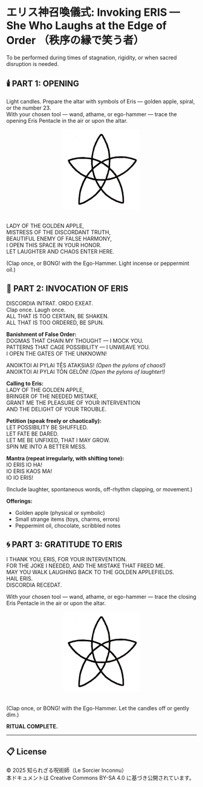 # エリス神召喚儀式: Invoking ERIS — She Who Laughs at the Edge of Order （秩序の縁で笑う者）

To be performed during times of stagnation, rigidity, or when sacred disruption is needed.

## 🕯️ PART 1: OPENING
Light candles. Prepare the altar with symbols of Eris — golden apple, spiral, or the number 23.<br>
With your chosen tool — wand, athame, or ego-hammer — trace the opening Eris Pentacle in the air or upon the altar.

<div align="center">
<img src="eris_pentacle.jpg" width="200">
</div>
<br>

LADY OF THE GOLDEN APPLE,  
MISTRESS OF THE DISCORDANT TRUTH,  
BEAUTIFUL ENEMY OF FALSE HARMONY,  
I OPEN THIS SPACE IN YOUR HONOR.  
LET LAUGHTER AND CHAOS ENTER HERE.

(Clap once, or BONG! with the Ego-Hammer. Light incense or peppermint oil.)

## 🍎 PART 2: INVOCATION OF ERIS
DISCORDIA INTRAT. ORDO EXEAT.  
Clap once. Laugh once.  
ALL THAT IS TOO CERTAIN, BE SHAKEN.  
ALL THAT IS TOO ORDERED, BE SPUN.

**Banishment of False Order:**  
DOGMAS THAT CHAIN MY THOUGHT — I MOCK YOU.  
PATTERNS THAT CAGE POSSIBILITY — I UNWEAVE YOU.  
I OPEN THE GATES OF THE UNKNOWN!

ANOIKTOI AI PYLAI TÊS ATAKSIAS! *(Open the pylons of chaos!)*  
ANOIKTOI AI PYLAI TÔN GELÔN! *(Open the pylons of laughter!)*

**Calling to Eris:**  
LADY OF THE GOLDEN APPLE,  
BRINGER OF THE NEEDED MISTAKE,  
GRANT ME THE PLEASURE OF YOUR INTERVENTION  
AND THE DELIGHT OF YOUR TROUBLE.

**Petition (speak freely or chaotically):**  
LET POSSIBILITY BE SHUFFLED.  
LET FATE BE DARED.  
LET ME BE UNFIXED, THAT I MAY GROW.  
SPIN ME INTO A BETTER MESS.

**Mantra (repeat irregularly, with shifting tone):**  
IO ERIS IO HA!  
IO ERIS KAOS MA!  
IO IO ERIS!

(Include laughter, spontaneous words, off-rhythm clapping, or movement.)

**Offerings:**  
- Golden apple (physical or symbolic)  
- Small strange items (toys, charms, errors)  
- Peppermint oil, chocolate, scribbled notes  

## 🌀 PART 3: GRATITUDE TO ERIS
I THANK YOU, ERIS, FOR YOUR INTERVENTION.  
FOR THE JOKE I NEEDED, AND THE MISTAKE THAT FREED ME.  
MAY YOU WALK LAUGHING BACK TO THE GOLDEN APPLEFIELDS.  
HAIL ERIS.  
DISCORDIA RECEDAT.

With your chosen tool — wand, athame, or ego-hammer — trace the closing Eris Pentacle in the air or upon the altar.

<div align="center">
<img src="eris_pentacle.jpg" width="200">
</div>
<br>

(Clap once, or BONG! with the Ego-Hammer. Let the candles off or gently dim.)

**RITUAL COMPLETE.**

---

## 📋 License
© 2025 知られざる呪術師（Le Sorcier Inconnu）  
本ドキュメントは Creative Commons BY-SA 4.0 に基づき公開されています。
